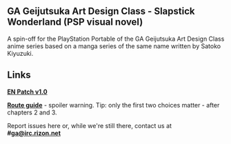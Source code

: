 ## GA Geijutsuka Art Design Class - Slapstick Wonderland (PSP visual novel)
A spin-off for the PlayStation Portable of the GA Geijutsuka Art Design Class anime series based on a manga series of the same name written by Satoko Kiyuzuki.

## Links

**[EN Patch v1.0](https://mega.nz/#!2w4EGTgb!eHlAi2150jm4HJrvjsQyjFKdR9ihgIkTDtLLVkWFzGg)**

**[Route guide](http://pastebin.com/wdQAV26W)** - spoiler warning. Tip: only the first two choices matter - after chapters 2 and 3.

Report issues here or, while we're still there, contact us at **#ga@irc.rizon.net**
